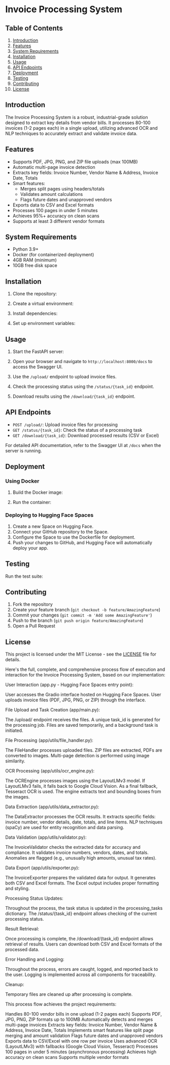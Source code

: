 # Invoice Processing System

## Table of Contents
1. [Introduction](#introduction)
2. [Features](#features)
3. [System Requirements](#system-requirements)
4. [Installation](#installation)
5. [Usage](#usage)
6. [API Endpoints](#api-endpoints)
7. [Deployment](#deployment)
8. [Testing](#testing)
9. [Contributing](#contributing)
10. [License](#license)

## Introduction

The Invoice Processing System is a robust, industrial-grade solution designed to extract key details from vendor bills. It processes 80-100 invoices (1-2 pages each) in a single upload, utilizing advanced OCR and NLP techniques to accurately extract and validate invoice data.

## Features

- Supports PDF, JPG, PNG, and ZIP file uploads (max 100MB)
- Automatic multi-page invoice detection
- Extracts key fields: Invoice Number, Vendor Name & Address, Invoice Date, Totals
- Smart features:
  - Merges split pages using headers/totals
  - Validates amount calculations
  - Flags future dates and unapproved vendors
- Exports data to CSV and Excel formats
- Processes 100 pages in under 5 minutes
- Achieves 95%+ accuracy on clean scans
- Supports at least 3 different vendor formats

## System Requirements

- Python 3.9+
- Docker (for containerized deployment)
- 4GB RAM (minimum)
- 10GB free disk space

## Installation

1. Clone the repository:

2. Create a virtual environment:

3. Install dependencies:

4. Set up environment variables:

## Usage

1. Start the FastAPI server:

2. Open your browser and navigate to `http://localhost:8000/docs` to access the Swagger UI.

3. Use the `/upload/` endpoint to upload invoice files.

4. Check the processing status using the `/status/{task_id}` endpoint.

5. Download results using the `/download/{task_id}` endpoint.

## API Endpoints

- `POST /upload/`: Upload invoice files for processing
- `GET /status/{task_id}`: Check the status of a processing task
- `GET /download/{task_id}`: Download processed results (CSV or Excel)

For detailed API documentation, refer to the Swagger UI at `/docs` when the server is running.

## Deployment

### Using Docker

1. Build the Docker image:

2. Run the container:

### Deploying to Hugging Face Spaces

1. Create a new Space on Hugging Face.
2. Connect your GitHub repository to the Space.
3. Configure the Space to use the Dockerfile for deployment.
4. Push your changes to GitHub, and Hugging Face will automatically deploy your app.

## Testing

Run the test suite:


## Contributing

1. Fork the repository
2. Create your feature branch (`git checkout -b feature/AmazingFeature`)
3. Commit your changes (`git commit -m 'Add some AmazingFeature'`)
4. Push to the branch (`git push origin feature/AmazingFeature`)
5. Open a Pull Request

## License

This project is licensed under the MIT License - see the [LICENSE](LICENSE) file for details.



Here's the full, complete, and comprehensive process flow of execution and interaction for the Invoice Processing System, based on our implementation:


User Interaction (app.py - Hugging Face Spaces entry point):

User accesses the Gradio interface hosted on Hugging Face Spaces.
User uploads invoice files (PDF, JPG, PNG, or ZIP) through the interface.



File Upload and Task Creation (app/main.py):

The /upload/ endpoint receives the files.
A unique task_id is generated for the processing job.
Files are saved temporarily, and a background task is initiated.



File Processing (app/utils/file_handler.py):

The FileHandler processes uploaded files.
ZIP files are extracted, PDFs are converted to images.
Multi-page detection is performed using image similarity.



OCR Processing (app/utils/ocr_engine.py):

The OCREngine processes images using the LayoutLMv3 model.
If LayoutLMv3 fails, it falls back to Google Cloud Vision.
As a final fallback, Tesseract OCR is used.
The engine extracts text and bounding boxes from the images.



Data Extraction (app/utils/data_extractor.py):

The DataExtractor processes the OCR results.
It extracts specific fields: invoice number, vendor details, date, totals, and line items.
NLP techniques (spaCy) are used for entity recognition and data parsing.



Data Validation (app/utils/validator.py):

The InvoiceValidator checks the extracted data for accuracy and compliance.
It validates invoice numbers, vendors, dates, and totals.
Anomalies are flagged (e.g., unusually high amounts, unusual tax rates).



Data Export (app/utils/exporter.py):

The InvoiceExporter prepares the validated data for output.
It generates both CSV and Excel formats.
The Excel output includes proper formatting and styling.



Processing Status Updates:

Throughout the process, the task status is updated in the processing_tasks dictionary.
The /status/{task_id} endpoint allows checking of the current processing status.



Result Retrieval:

Once processing is complete, the /download/{task_id} endpoint allows retrieval of results.
Users can download both CSV and Excel formats of the processed data.



Error Handling and Logging:

Throughout the process, errors are caught, logged, and reported back to the user.
Logging is implemented across all components for traceability.



Cleanup:

Temporary files are cleaned up after processing is complete.



This process flow achieves the project requirements:

Handles 80-100 vendor bills in one upload (1-2 pages each)
Supports PDF, JPG, PNG, ZIP formats up to 100MB
Automatically detects and merges multi-page invoices
Extracts key fields: Invoice Number, Vendor Name & Address, Invoice Date, Totals
Implements smart features like split page merging and amount validation
Flags future dates and unapproved vendors
Exports data to CSV/Excel with one row per invoice
Uses advanced OCR (LayoutLMv3) with fallbacks (Google Cloud Vision, Tesseract)
Processes 100 pages in under 5 minutes (asynchronous processing)
Achieves high accuracy on clean scans
Supports multiple vendor formats



